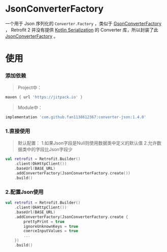 # JsonConverterFactory

一个用于 Json 序列化的 `Converter.Factory` ，类似于 [GsonConverterFactory](https://github.com/square/retrofit/tree/master/retrofit-converters/gson) ， Retrofit 2 并没有提供 [Kotlin Serialization](https://github.com/Kotlin/kotlinx.serialization/) 的  Converter 库，所以封装了此 [JsonConverterFactory](https://github.com/fan1138612367/converter-json) 。

# 使用

### 添加依赖

> Project中：

```groovy
maven { url 'https://jitpack.io' }
```

> Module中：

```groovy
implementation 'com.github.fan1138612367:converter-json:1.4.0'
```

### 1.直接使用

> 默认配置：
1.如果Json字段是Null则使用数据类中定义的默认值
2.允许数据类中的字段比Json字段少

```kotlin
val retrofit = Retrofit.Builder()
    .client(OkHttpClient())
    .baseUrl(BASE_URL)
    .addConverterFactory(JsonConverterFactory.create())
    .build()
```

### 2.配置Json使用

```kotlin
val retrofit = Retrofit.Builder()
    .client(OkHttpClient())
    .baseUrl(BASE_URL)
    .addConverterFactory(JsonConverterFactory.create {
        prettyPrint = true
        ignoreUnknownKeys = true
        coerceInputValues = true
        ...
    })
    .build()
```
